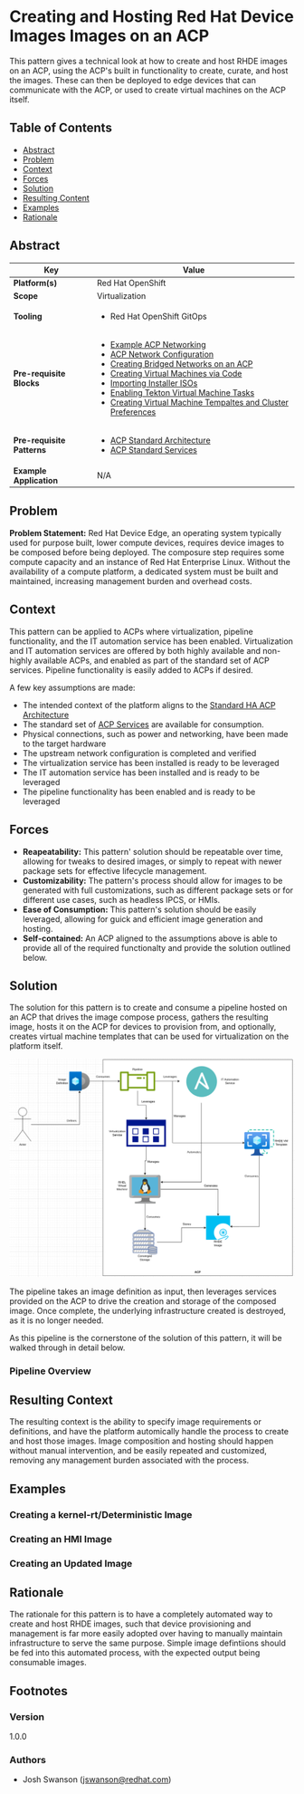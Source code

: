 # Creating and Hosting Red Hat Device Images Images on an ACP
This pattern gives a technical look at how to create and host RHDE images on an ACP, using the ACP's built in functionality to create, curate, and host the images. These can then be deployed to edge devices that can communicate with the ACP, or used to create virtual machines on the ACP itself.

## Table of Contents
* [Abstract](#abstract)
* [Problem](#problem)
* [Context](#context)
* [Forces](#forces)
* [Solution](#solution)
* [Resulting Content](#resulting-context)
* [Examples](#examples)
* [Rationale](#rationale)

## Abstract
| Key | Value |
| --- | --- |
| **Platform(s)** | Red Hat OpenShift |
| **Scope** | Virtualization |
| **Tooling** | <ul><li>Red Hat OpenShift GitOps</li></ul> |
| **Pre-requisite Blocks** | <ul><li>[Example ACP Networking](../../blocks/example-network-config/README.md)</li><li>[ACP Network Configuration](../../blocks/acp-network-configuration/)</li><li>[Creating Bridged Networks on an ACP](../../blocks/acp-bridge-networks/README.md)</li><li>[Creating Virtual Machines via Code](../../blocks/virtual-machines-as-code/README.md)</li><li>[Importing Installer ISOs](../../blocks/importing-installer-isos/README.md)</li><li>[Enabling Tekton Virtual Machine Tasks](../../blocks/enabling-tekton-vm-tasks/README.md)</li><li>[Creating Virtual Machine Tempaltes and Cluster Preferences](../../blocks/ocp-virt-templates-and-preferences/README.md)</li></ul> |
| **Pre-requisite Patterns** | <ul><li>[ACP Standard Architecture](../acp-standardized-architecture-ha/README.md)</li><li>[ACP Standard Services](../rh-acp-standard-services/README.md)</li></ul> |
| **Example Application** | N/A |

## Problem
**Problem Statement:** Red Hat Device Edge, an operating system typically used for purpose built, lower compute devices, requires device images to be composed before being deployed. The composure step requires some compute capacity and an instance of Red Hat Enterprise Linux. Without the availability of a compute platform, a dedicated system must be built and maintained, increasing management burden and overhead costs.

## Context
This pattern can be applied to ACPs where virtualization, pipeline functionality, and the IT automation service has been enabled. Virtualization and IT automation services are offered by both highly available and non-highly available ACPs, and enabled as part of the standard set of ACP services. Pipeline functionality is easily added to ACPs if desired.

A few key assumptions are made:
- The intended context of the platform aligns to the [Standard HA ACP Architecture](../acp-standardized-architecture-ha/README.md)
- The standard set of [ACP Services](../rh-acp-standard-services/README.md) are available for consumption.
- Physical connections, such as power and networking, have been made to the target hardware
- The upstream network configuration is completed and verified
- The virtualization service has been installed is ready to be leveraged
- The IT automation service has been installed and is ready to be leveraged
- The pipeline functionality has been enabled and is ready to be leveraged

## Forces
- **Reapeatability:** This pattern' solution should be repeatable over time, allowing for tweaks to desired images, or simply to repeat with newer package sets for effective lifecycle management.
- **Customizability:** The pattern's process should allow for images to be generated with full customizations, such as different package sets or for different use cases, such as headless IPCS, or HMIs.
- **Ease of Consumption:** This pattern's solution should be easily leveraged, allowing for guick and efficient image generation and hosting.
- **Self-contained:** An ACP aligned to the assumptions above is able to provide all of the required functionalty and provide the solution outlined below.

## Solution
The solution for this pattern is to create and consume a pipeline hosted on an ACP that drives the image compose process, gathers the resulting image, hosts it on the ACP for devices to provision from, and optionally, creates virtual machine templates that can be used for virtualization on the platform itself.

![Pipeline Overview](./.images/pipeline-overview.png)

The pipeline takes an image definition as input, then leverages services provided on the ACP to drive the creation and storage of the composed image. Once complete, the underlying infrastructure created is destroyed, as it is no longer needed.

As this pipeline is the cornerstone of the solution of this pattern, it will be walked through in detail below.

### Pipeline Overview


## Resulting Context
The resulting context is the ability to specify image requirements or definitions, and have the platform automically handle the process to create and host those images. Image composition and hosting should happen without manual intervention, and be easily repeated and customized, removing any management burden associated with the process.

## Examples

### Creating a kernel-rt/Deterministic Image
### Creating an HMI Image
### Creating an Updated Image

## Rationale
The rationale for this pattern is to have a completely automated way to create and host RHDE images, such that device provisioning and management is far more easily adopted over having to manually maintain infrastructure to serve the same purpose. Simple image defintiions should be fed into this automated process, with the expected output being consumable images.

## Footnotes

### Version
1.0.0

### Authors
- Josh Swanson (jswanson@redhat.com)